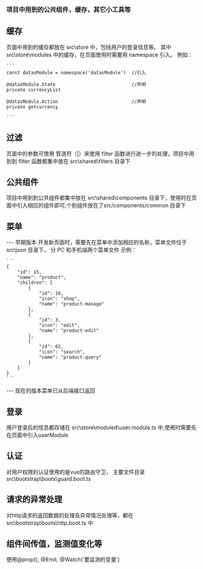 ### 项目中用到的公共组件，缓存，其它小工具等

## 缓存

页面中用到的缓存都放在 src\store 中，包括用户的登录信息等。
其中 src\store\modules 中的缓存，在页面使用时需要用 namespace 引入。
例如：

    ```
    const datasModule = namespace('datasModule')  //引入

    @datasModule.State                            //声明
    private currencyList

    @datasModule.Action                           //声明
    private getcurrency

    ```

## 过滤

页面中的参数可使用 管道符（|）来使用 filter 函数进行进一步的处理，项目中用到到 filter 函数都集中放在 src\shared\filters 目录下

## 公共组件

项目中用到到公共组件都集中放在 src\shared\components 目录下，使用时在页面中引入相应的组件即可,个别组件放在了src/components/common 目录下

## 菜单

--- 早期版本
开发新页面时，需要先在菜单中添加相应的名称，菜单文件位于 src\json 目录下， 分 PC 和手机端两个菜单文件
示例：

    ```
    {
        "id": 15,
        "name": "product",
        "children": [
            {
                "id": 16,
                "icon": "shop",
                "name": "product-manage"
            },
            {
                "id": 3,
                "icon": "edit",
                "name": "product-edit"
            },
            {
                "id": 62,
                "icon": "search",
                "name": "product-query"
            }
        ]
    }
    ```

--- 现在的版本菜单已从后端接口返回

## 登录
用户登录后的信息都存储在 src\store\moduled\user.module.ts 中,使用时需要先在页面中引入userModule


## 认证
对用户权限的认证使用的是vue的路由守卫， 主要文件目录 src\bootstrap\boots\guard.boot.ts

## 请求的异常处理
对http请求的返回数据的处理及异常情况处理等，都在 src\bootstrap\boots\http.boot.ts 中

## 组件间传值，监测值变化等
使用@prop(), @Emit, @Watch('要监测的变量')


